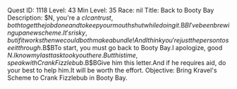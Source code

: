 Quest ID: 1118
Level: 43
Min Level: 35
Race: nil
Title: Back to Booty Bay
Description: $N, you're a $c I can trust, both to get the job done and to keep your mouth shut while doing it.$B$BI've been brewing up a new scheme.It's risky, but if it works then we could both make a bundle!And I think you're just the person to see it through.$B$BTo start, you must go back to Booty Bay.I apologize, good $N.I know my last task took you there.But this time, speak with Crank Fizzlebub.$B$BGive him this letter.And if he requires aid, do your best to help him.It will be worth the effort.
Objective: Bring Kravel's Scheme to Crank Fizzlebub in Booty Bay.
